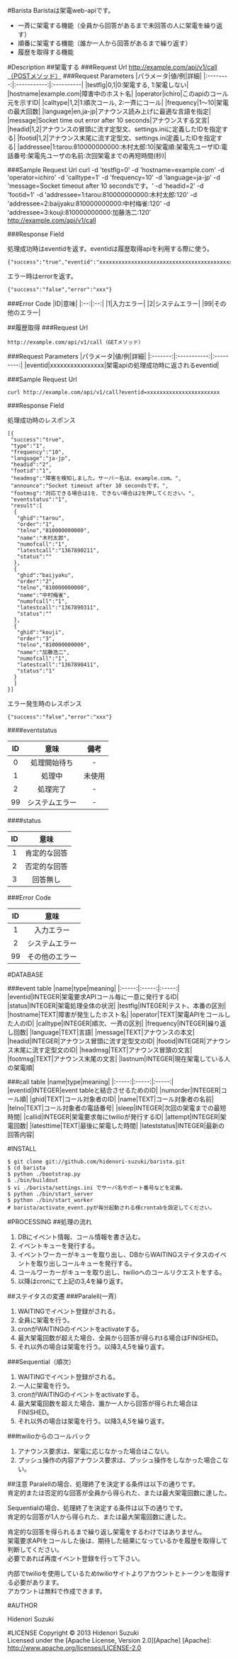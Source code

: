 #Barista
Baristaは架電web-apiです。
* 一斉に架電する機能（全員から回答があるまで未回答の人に架電を繰り返す）
* 順番に架電する機能（誰か一人から回答があるまで繰り返す）
* 履歴を取得する機能

#Description
##架電する
###Request Url
    http://example.com/api/v1/call（POSTメソッド）
###Request Parameters
|パラメータ|値/例|詳細|
|:--------:|:-----------:|:----------|
|testflg|0,1|0:架電する, 1:架電しない|
|hostname|example.com|障害中のホスト名|
|operator|ichiro|このapiのコール元を示すID|
|calltype|1,2|1:順次コール, 2:一斉にコール|
|frequency|1〜10|架電の最大回数|
|language|en,ja-jp|アナウンス読み上げに最適な言語を指定|
|message|Socket time out error after 10 seconds|アナウンスする文言|
|headid|1,2|アナウンスの冒頭に流す定型文、settings.iniに定義したIDを指定する|
|footid|1,2|アナウンス末尾に流す定型文、settings.ini定義したIDを指定する|
|addressee|1:tarou:810000000000:木村太郎:10|架電順:架電先ユーザID:電話番号:架電先ユーザの名前:次回架電までの再短時間(秒)|

###Sample Request Url
    curl -d 'testflg=0' -d 'hostname=example.com' -d 'operator=ichiro' -d 'calltype=1' -d 'frequency=10' 
    -d 'language=ja-jp' -d 'message=Socket timeout after 10 secondsです。' -d 'headid=2' -d 'footid=1' 
    -d 'addressee=1:tarou:810000000000:木村太郎:120' 
    -d 'addressee=2:baijyaku:810000000000:中村梅雀:120' 
    -d 'addressee=3:kouji:810000000000:加藤浩二:120' 
    http://example.com/api/v1/call

###Response Field  

処理成功時はeventidを返す。eventidは履歴取得apiを利用する際に使う。  

    {"success":"true","eventid":"xxxxxxxxxxxxxxxxxxxxxxxxxxxxxxxxxxxxxxxxxxxxxx"}
エラー時はerrorを返す。  

    {"success":"false","error":"xxx"}

###Error Code
|ID|意味|
|:--:|:--:|
|1|入力エラー|
|2|システムエラー|
|99|その他のエラー|

##履歴取得
###Request Url  

    http://example.com/api/v1/call（GETメソッド）  

###Request Parameters
|パラメータ|値/例|詳細|
|:-------:|:-----------:|:---------:|
|eventid|xxxxxxxxxxxxxxxx|架電apiの処理成功時に返されるeventid|

###Sample Request Url  

    curl http://example.com/api/v1/call?eventid=xxxxxxxxxxxxxxxxxxxxxxx
###Response Field

処理成功時のレスポンス

    [{
     "success":"true",
     "type":"1",
     "frequency":"10",
     "language":"ja-jp",
     "headid":"2",
     "footid":"1",
     "headmsg":"障害を検知しました。サーバー名は、example.com。",
     "announce":"Socket timeout after 10 secondsです。",
     "footmsg":"対応できる場合は1を、できない場合は2を押してください。",
     "eventstatus":"1",
     "result":[
      {
       "ghid":"tarou",
       "order":"1",
       "telno","810000000000",
       "name":"木村太郎",
       "numofcall":"1",
       "latestcall":"1367890211",
       "status":""
      },
      {
       "ghid":"baijyaku",
       "order":"2",
       "telno","810000000000",
       "name":"中村梅雀",
       "numofcall":"1",
       "latestcall":"1367890311",
       "status":""
      },
      {
       "ghid":"kouji",
       "order":"3",
       "telno","810000000000",
       "name":"加藤浩二",
       "numofcall":"1",
       "latestcall":"1367890411",
       "status":"1"
      }
      ]
    }]

エラー発生時のレスポンス

    {"success":"false","error":"xxx"}

####eventstatus

|ID|意味|備考|
|:--:|:-----:|:-:|
|0|処理開始待ち|-|
|1|処理中|未使用|
|2|処理完了|-|
|99|システムエラー|-|

####status

|ID|意味|
|:--:|:-----:|
|1|肯定的な回答|
|2|否定的な回答|
|3|回答無し|

###Error Code

|ID|意味|
|:--:|:-----:|
|1|入力エラー|
|2|システムエラー|
|99|その他のエラー|

#DATABASE

###event table
|name|type|meaning|
|:-----:|:-----:|:-----:|
|eventid|INTEGER|架電要求APIコール毎に一意に発行するID|
|status|INTEGER|架電処理全体の状況|
|testflg|INTEGER|テスト、本番の区別|
|hostname|TEXT|障害が発生したホスト名|
|operator|TEXT|架電APIをコールした人のID|
|calltype|INTEGER|順次、一斉の区別|
|frequency|INTEGER|繰り返し回数|
|language|TEXT|言語|
|message|TEXT|アナウンスの本文|
|headid|INTEGER|アナウンス冒頭に流す定型文のID|
|footid|INTEGER|アナウンス末尾に流す定型文のID|
|headmsg|TEXT|アナウンス冒頭の文言|
|footmsg|TEXT|アナウンス末尾の文言|
|lastnum|INTEGER|現在架電している人の架電順|

###call table
|name|type|meaning|
|:-----:|:-----:|:-----:|
|eventid|INTEGER|event tableと結合させるためのID|
|numorder|INTEGER|コール順|
|ghid|TEXT|コール対象者のID|
|name|TEXT|コール対象者の名前|
|telno|TEXT|コール対象者の電話番号|
|sleep|INTEGER|次回の架電までの最短時間|
|callid|INTEGER|架電要求毎にtwilioが発行するID|
|attempt|INTEGER|架電回数|
|latesttime|TEXT|最後に架電した時間|
|lateststatus|INTEGER|最新の回答内容|

#INSTALL

    $ git clone git://github.com/hidenori-suzuki/barista.git
    $ cd barista
    $ python ./bootstrap.py
    $ ./bin/buildout
    $ vi ./barista/settings.ini でサーバ名やポート番号などを定義。
    $ python ./bin/start_server
    $ python ./bin/start_worker
    # barista/activate_event.pyが毎分起動される様crontabを設定してください。

#PROCESSING
##処理の流れ
1. DBにイベント情報、コール情報を書き込む。
2. イベントキューを発行する。
3. イベントワーカーがキューを取り出し、DBからWAITINGステイタスのイベントを取り出しコールキューを発行する。
4. コールワーカーがキューを取り出し、twilioへのコールリクエストをする。 
5. 以降はcronにて上記の3,4を繰り返す。

##ステイタスの変遷
###Paralell(一斉）
1. WAITINGでイベント登録がされる。
2. 全員に架電を行う。
3. cronがWAITINGのイベントをactivateする。
4. 最大架電回数が超えた場合、全員から回答が得られtる場合はFINISHED。
5. それ以外の場合は架電を行う。以降3,4,5を繰り返す。

###Sequential（順次）
1. WAITINGでイベント登録がされる。
2. 一人に架電を行う。
3. cronがWAITINGのイベントをactivateする。
4. 最大架電回数を超えた場合、誰か一人から回答が得られた場合はFINISHED。
5. それ以外の場合は架電を行う。以降3,4,5を繰り返す。

###twilioからのコールバック
1. アナウンス要求は、架電に応じなかった場合はこない。
2. プッシュ操作の内容アナウンス要求は、プッシュ操作をしなかった場合こない。

##注意
Paralellの場合、処理終了を決定する条件は以下の通りです。  
肯定的または否定的な回答が全員から得られた、または最大架電回数に達した。  

Sequentialの場合、処理終了を決定する条件は以下の通りです。  
肯定的な回答が1人から得られた、または最大架電回数に達した。

肯定的な回答を得られるまで繰り返し架電をするわけではありません。  
架電要求APIをコールした後は、期待した結果になっているかを履歴を取得して判断してください。  
必要であれば再度イベント登録を行って下さい。

内部でtwilioを使用しているためtwilioサイトよりアカウントとトークンを取得する必要があります。  
アカウントは無料で作成できます。

#AUTHOR

Hidenori Suzuki

#LICENSE
Copyright &copy; 2013 Hidenori Suzuki  
Licensed under the [Apache License, Version 2.0][Apache]
[Apache]: http://www.apache.org/licenses/LICENSE-2.0
